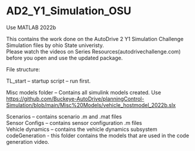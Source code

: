 # AD2_Y1_Simulation_OSU 
Use MATLAB 2022b <br/>

This contains the work done on the AutoDrive 2 Y1 Simulation Challenge Simulation files by ohio State univeristy. <br/>
Please watch the videos on Series Resources(autodrivechallenge.com) before you open and use the updated package. <br/>

File structure: <br/>

TL_start – startup script – run first. <br/>

Misc models folder – Contains all simulink models created.  Use https://github.com/Buckeye-AutoDrive/planningControl-Simulation/blob/main/Misc%20Models/vehicle_hostmodel_2022b.slx  <br/>

Scenarios – contains scenario .m and .mat files <br/>
Sensor Configs – contains sensor configuration .m files <br/>
Vehicle dynamics – contains the vehicle dynamics subsystem <br/>
codeGeneration - this folder contains the models that are used in the code generation video. <br/>


